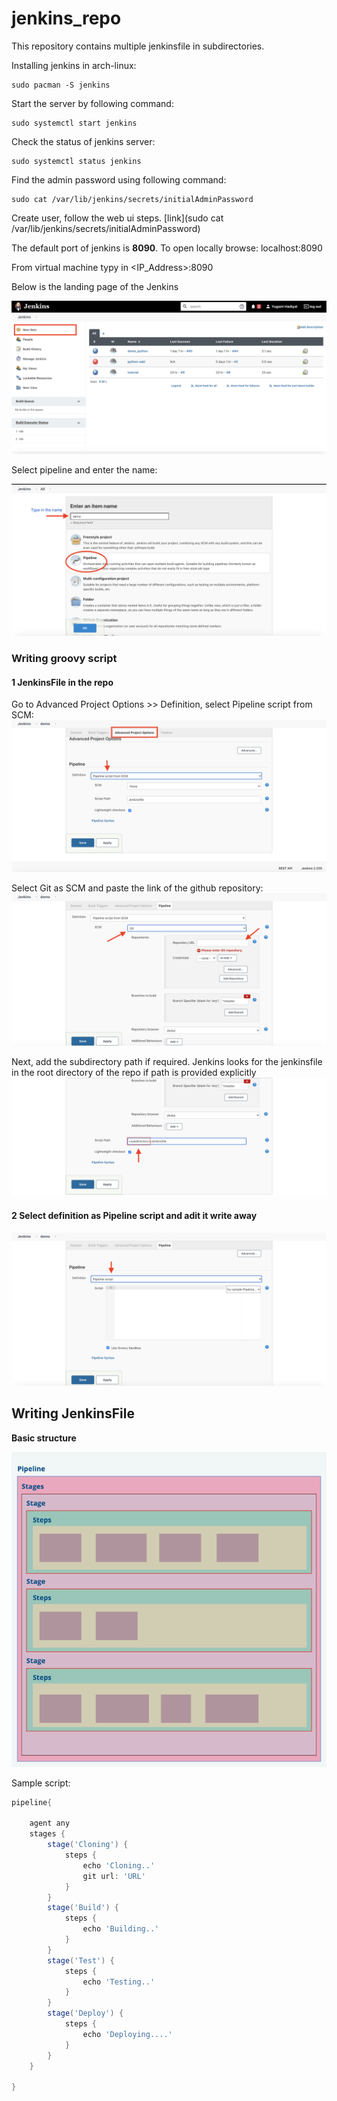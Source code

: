 # jenkins_repo
 

This repository contains multiple jenkinsfile in subdirectories.



Installing jenkins in arch-linux:

```shell
sudo pacman -S jenkins
```

Start the server by following command:

```shell
sudo systemctl start jenkins
```

Check the status of jenkins server:

```shell
sudo systemctl status jenkins
```

Find the admin password using following command:

```shell
sudo cat /var/lib/jenkins/secrets/initialAdminPassword
```

Create user, follow the web ui steps. [link](sudo cat /var/lib/jenkins/secrets/initialAdminPassword)

The default port of jenkins is **8090**. To open locally browse: localhost:8090

From virtual machine typy in <IP_Address>:8090



Below is the landing page of the Jenkins

<img src="./Screenshot 2020-09-01 at 2.34.06 PM.png">


Select pipeline and enter the name:

<img src="./Screenshot 2020-09-01 at 2.38.49 PM.png">


### Writing groovy script



#### 1 JenkinsFile in the repo

Go to Advanced Project Options >> Definition, select Pipeline script from SCM:
<img src="./Screenshot 2020-09-01 at 2.50.38 PM.png">


Select Git as SCM and paste the link of the github repository:
<img src="./Screenshot 2020-09-01 at 2.55.03 PM.png">


Next, add the subdirectory path if required. Jenkins looks for the jenkinsfile in the root directory of the repo if path is provided explicitly
<img src="./Screenshot 2020-09-01 at 2.57.22 PM.png">


#### 2 Select definition as Pipeline script and adit it write away
<img src="./Screenshot 2020-09-01 at 3.01.24 PM.png">


## Writing JenkinsFile

 **Basic structure**
 
<img src="./untitled (6).png">


Sample script:

```groovy
pipeline{
  
    agent any
    stages {
        stage('Cloning') {
            steps {
                echo 'Cloning..'
              	git url: 'URL'
            }
        }
        stage('Build') {
            steps {
                echo 'Building..'
            }
        }
        stage('Test') {
            steps {
                echo 'Testing..'
            }
        }
        stage('Deploy') {
            steps {
                echo 'Deploying....'
            }
        }
    }
  
}
```

